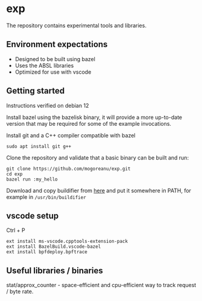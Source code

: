 # exp

The repository contains experimental tools and libraries.

## Environment expectations
* Designed to be built using bazel
* Uses the ABSL libraries
* Optimized for use with vscode

## Getting started

Instructions verified on debian 12

Install bazel using the bazelisk binary, it will provide a more up-to-date 
version that may be required for some of the example invocations.

Install git and a C++ compiler compatible with bazel
```
sudo apt install git g++
```

Clone the repository and validate that a basic binary can be built and run:
```
git clone https://github.com/mogoreanu/exp.git
cd exp
bazel run :my_hello
```

Download and copy buildifier from 
[here](https://github.com/bazelbuild/buildtools/releases) and put it somewhere 
in PATH, for example in `/usr/bin/buildifier`

## vscode setup

Ctrl + P
```
ext install ms-vscode.cpptools-extension-pack
ext install BazelBuild.vscode-bazel
ext install bpfdeploy.bpftrace
```

## Useful libraries / binaries

stat/approx_counter - space-efficient and cpu-efficient way to track request / 
byte rate. 